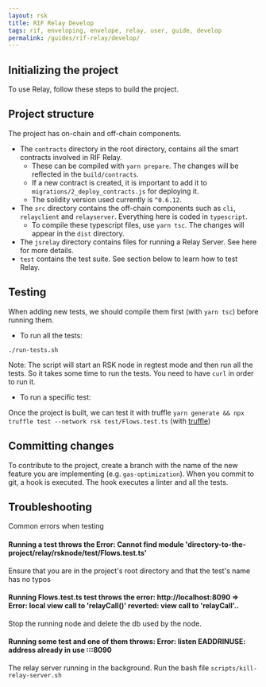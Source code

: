 ```yaml
---
layout: rsk
title: RIF Relay Develop
tags: rif, enveloping, envelope, relay, user, guide, develop
permalink: /guides/rif-relay/develop/
---
```



## Initializing the project

To use Relay, follow these steps to build the project.

## Project structure

The project has on-chain and off-chain components.

- The `contracts` directory in the root directory, contains all the smart contracts involved in RIF Relay.
    - These can be compiled with `yarn prepare`. The changes will be reflected in the `build/contracts`.
    - If a new contract is created, it is important to add it to `migrations/2_deploy_contracts.js` for deploying it.
    - The solidity version used currently is `^0.6.12`.
- The `src` directory contains the off-chain components such as `cli`, `relayclient` and `relayserver`. Everything here is coded in `typescript`.
    - To compile these typescript files, use `yarn tsc`. The changes will appear in the `dist` directory.
- The `jsrelay` directory contains files for running a Relay Server. See here for more details.
- `test` contains the test suite. See section below to learn how to test Relay.

## Testing

When adding new tests, we should compile them first (with `yarn tsc`) before running them.

- To run all the tests:

`./run-tests.sh`

Note: The script will start an RSK node in regtest mode and then run all the tests. So it takes some time to run the tests. You need to have `curl` in order to run it.

- To run a specific test:

Once the project is built, we can test it with truffle
`yarn generate && npx truffle test --network rsk test/Flows.test.ts` (with [truffle](https://www.trufflesuite.com/))


## Committing changes

To contribute to the project, create a branch with the name of the new feature you are implementing (e.g. `gas-optimization`). When you commit to git, a hook is executed. The hook executes a linter and all the tests.

## Troubleshooting

<a id="c07"></a>

Common errors when testing

#### Running a test throws the Error: Cannot find module 'directory-to-the-project/relay/rsknode/test/Flows.test.ts'

Ensure that you are in the project's root directory and that the test's name has no typos

#### Running Flows.test.ts test throws the error: http://localhost:8090 => Error: local view call to 'relayCall()' reverted: view call to 'relayCall'..

Stop the running node and delete the db used by the node.

#### Running some test and one of them throws: Error: listen EADDRINUSE: address already in use :::8090

The relay server running in the background. Run the bash file `scripts/kill-relay-server.sh`

